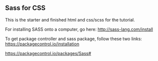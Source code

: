 ## Sass for CSS 

This is the starter and finished html and css/scss for the tutorial.

For installing SASS onto a computer, go here: http://sass-lang.com/install

To get package controller and sass package, follow these two links: 
https://packagecontrol.io/installation

https://packagecontrol.io/packages/Sass#
